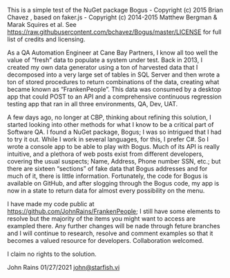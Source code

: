 This is a simple test of the NuGet package Bogus - Copyright (c) 2015 Brian Chavez , based on faker.js - Copyright (c) 2014-2015 Matthew Bergman & Marak Squires et al. 
See https://raw.githubusercontent.com/bchavez/Bogus/master/LICENSE for full list of credits and licensing.

As a QA Automation Engineer at Cane Bay Partners, I know all too well the value of “fresh” data to populate a system under test. Back in 2013, I created my own data generator 
using a ton of harvested data that I decomposed into a very large set of tables in SQL Server and then wrote a ton of stored procedures to return combinations of the data, 
creating what became known as “FrankenPeople”. This data was consumed by a desktop app that could POST to an API and a comprehensive continuous regression testing app that 
ran in all three environments, QA, Dev, UAT.

A few days ago, no longer at CBP, thinking about refining this solution, I started looking into other methods for what I know to be a critical part of Software QA. I found a 
NuGet package, Bogus; I was so intrigued that I had to try it out. While I work in several languages, for this, I prefer C#. So I wrote a console app to be able to play with Bogus. 
Much of its API is really intuitive, and a plethora of web posts exist from different developers, covering the usual suspects; Name, Address, Phone number SSN, etc.; but there 
are sixteen “sections” of fake data that Bogus addresses and for much of it, there is little information. Fortunately, the code for Bogus is available on GitHub, and after slogging 
through the Bogus code, my app is now in a state to return data for almost every possibility on the menu.

I have made my code public at https://github.com/JohnRains/FrankenPeople; I still have some elements to resolve but the majority of the items you might want to access are exampled 
there. Any further changes will be nade through feture branches and I will continue to research, resolve and comment examples so that it becomes a valued resource for developers. 
Collaboration welcomed.

I claim no rights to the solution.

John Rains 01/27/2021
john@starfish.vi
